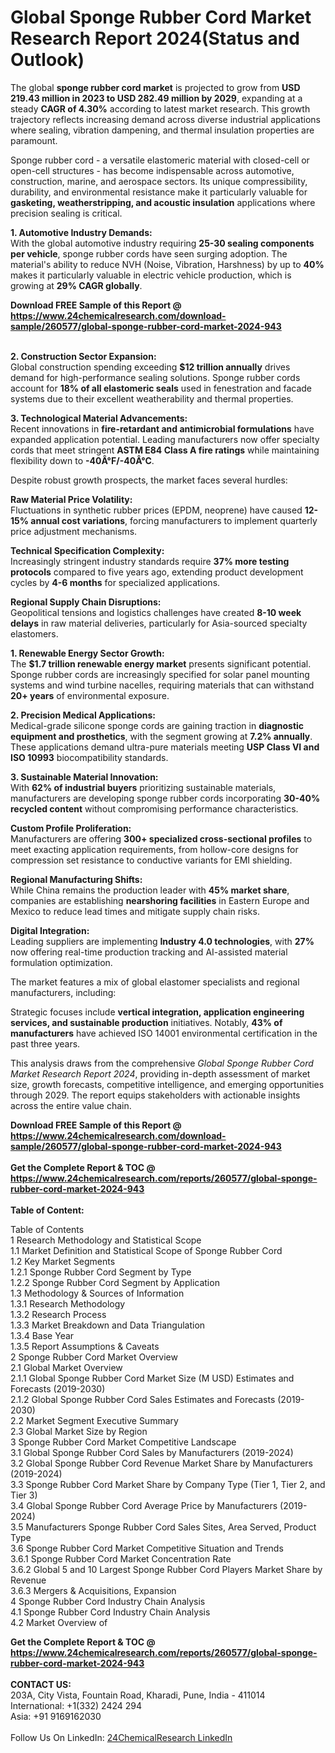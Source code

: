<h1>Global Sponge Rubber Cord Market Research Report 2024(Status and Outlook)</h1><p>The global <strong>sponge rubber cord market</strong> is projected to grow from <strong>USD 219.43 million in 2023 to USD 282.49 million by 2029</strong>, expanding at a steady <strong>CAGR of 4.30%</strong> according to latest market research. This growth trajectory reflects increasing demand across diverse industrial applications where sealing, vibration dampening, and thermal insulation properties are paramount.</p><p>Sponge rubber cord - a versatile elastomeric material with closed-cell or open-cell structures - has become indispensable across automotive, construction, marine, and aerospace sectors. Its unique compressibility, durability, and environmental resistance make it particularly valuable for <strong>gasketing, weatherstripping, and acoustic insulation</strong> applications where precision sealing is critical.</p><p><strong>1. Automotive Industry Demands:</strong><br>
With the global automotive industry requiring <strong>25-30 sealing components per vehicle</strong>, sponge rubber cords have seen surging adoption. The material's ability to reduce NVH (Noise, Vibration, Harshness) by up to <strong>40%</strong> makes it particularly valuable in electric vehicle production, which is growing at <strong>29% CAGR globally</strong>.</p><div><b>Download FREE Sample of this Report @ 
            <a href="https://www.24chemicalresearch.com/download-sample/260577/global-sponge-rubber-cord-market-2024-943">
            https://www.24chemicalresearch.com/download-sample/260577/global-sponge-rubber-cord-market-2024-943</a></b></div><br><p><strong>2. Construction Sector Expansion:</strong><br>
Global construction spending exceeding <strong>$12 trillion annually</strong> drives demand for high-performance sealing solutions. Sponge rubber cords account for <strong>18% of all elastomeric seals</strong> used in fenestration and facade systems due to their excellent weatherability and thermal properties.</p><p><strong>3. Technological Material Advancements:</strong><br>
Recent innovations in <strong>fire-retardant and antimicrobial formulations</strong> have expanded application potential. Leading manufacturers now offer specialty cords that meet stringent <strong>ASTM E84 Class A fire ratings</strong> while maintaining flexibility down to <strong>-40Â°F/-40Â°C</strong>.</p><p>Despite robust growth prospects, the market faces several hurdles:</p><p><strong>Raw Material Price Volatility:</strong><br>
    Fluctuations in synthetic rubber prices (EPDM, neoprene) have caused <strong>12-15% annual cost variations</strong>, forcing manufacturers to implement quarterly price adjustment mechanisms.</p><p><strong>Technical Specification Complexity:</strong><br>
    Increasingly stringent industry standards require <strong>37% more testing protocols</strong> compared to five years ago, extending product development cycles by <strong>4-6 months</strong> for specialized applications.</p><p><strong>Regional Supply Chain Disruptions:</strong><br>
    Geopolitical tensions and logistics challenges have created <strong>8-10 week delays</strong> in raw material deliveries, particularly for Asia-sourced specialty elastomers.</p><p><strong>1. Renewable Energy Sector Growth:</strong><br>
The <strong>$1.7 trillion renewable energy market</strong> presents significant potential. Sponge rubber cords are increasingly specified for solar panel mounting systems and wind turbine nacelles, requiring materials that can withstand <strong>20+ years</strong> of environmental exposure.</p><p><strong>2. Precision Medical Applications:</strong><br>
Medical-grade silicone sponge cords are gaining traction in <strong>diagnostic equipment and prosthetics</strong>, with the segment growing at <strong>7.2% annually</strong>. These applications demand ultra-pure materials meeting <strong>USP Class VI and ISO 10993</strong> biocompatibility standards.</p><p><strong>3. Sustainable Material Innovation:</strong><br>
With <strong>62% of industrial buyers</strong> prioritizing sustainable materials, manufacturers are developing sponge rubber cords incorporating <strong>30-40% recycled content</strong> without compromising performance characteristics.</p><p><strong>Custom Profile Proliferation:</strong><br>
    Manufacturers are offering <strong>300+ specialized cross-sectional profiles</strong> to meet exacting application requirements, from hollow-core designs for compression set resistance to conductive variants for EMI shielding.</p><p><strong>Regional Manufacturing Shifts:</strong><br>
    While China remains the production leader with <strong>45% market share</strong>, companies are establishing <strong>nearshoring facilities</strong> in Eastern Europe and Mexico to reduce lead times and mitigate supply chain risks.</p><p><strong>Digital Integration:</strong><br>
    Leading suppliers are implementing <strong>Industry 4.0 technologies</strong>, with <strong>27%</strong> now offering real-time production tracking and AI-assisted material formulation optimization.</p><p>The market features a mix of global elastomer specialists and regional manufacturers, including:</p><p>Strategic focuses include <strong>vertical integration, application engineering services, and sustainable production</strong> initiatives. Notably, <strong>43% of manufacturers</strong> have achieved ISO 14001 environmental certification in the past three years.</p><p>This analysis draws from the comprehensive <em>Global Sponge Rubber Cord Market Research Report 2024</em>, providing in-depth assessment of market size, growth forecasts, competitive intelligence, and emerging opportunities through 2029. The report equips stakeholders with actionable insights across the entire value chain.</p><div><b>Download FREE Sample of this Report @ 
            <a href="https://www.24chemicalresearch.com/download-sample/260577/global-sponge-rubber-cord-market-2024-943">
            https://www.24chemicalresearch.com/download-sample/260577/global-sponge-rubber-cord-market-2024-943</a></b></div><br><div><b>Get the Complete Report & TOC @ 
            <a href="https://www.24chemicalresearch.com/reports/260577/global-sponge-rubber-cord-market-2024-943">
            https://www.24chemicalresearch.com/reports/260577/global-sponge-rubber-cord-market-2024-943</a></b></div><br>
            <b>Table of Content:</b><p>Table of Contents<br />
1 Research Methodology and Statistical Scope<br />
1.1 Market Definition and Statistical Scope of Sponge Rubber Cord<br />
1.2 Key Market Segments<br />
1.2.1 Sponge Rubber Cord Segment by Type<br />
1.2.2 Sponge Rubber Cord Segment by Application<br />
1.3 Methodology & Sources of Information<br />
1.3.1 Research Methodology<br />
1.3.2 Research Process<br />
1.3.3 Market Breakdown and Data Triangulation<br />
1.3.4 Base Year<br />
1.3.5 Report Assumptions & Caveats<br />
2 Sponge Rubber Cord Market Overview<br />
2.1 Global Market Overview<br />
2.1.1 Global Sponge Rubber Cord Market Size (M USD) Estimates and Forecasts (2019-2030)<br />
2.1.2 Global Sponge Rubber Cord Sales Estimates and Forecasts (2019-2030)<br />
2.2 Market Segment Executive Summary<br />
2.3 Global Market Size by Region<br />
3 Sponge Rubber Cord Market Competitive Landscape<br />
3.1 Global Sponge Rubber Cord Sales by Manufacturers (2019-2024)<br />
3.2 Global Sponge Rubber Cord Revenue Market Share by Manufacturers (2019-2024)<br />
3.3 Sponge Rubber Cord Market Share by Company Type (Tier 1, Tier 2, and Tier 3)<br />
3.4 Global Sponge Rubber Cord Average Price by Manufacturers (2019-2024)<br />
3.5 Manufacturers Sponge Rubber Cord Sales Sites, Area Served, Product Type<br />
3.6 Sponge Rubber Cord Market Competitive Situation and Trends<br />
3.6.1 Sponge Rubber Cord Market Concentration Rate<br />
3.6.2 Global 5 and 10 Largest Sponge Rubber Cord Players Market Share by Revenue<br />
3.6.3 Mergers & Acquisitions, Expansion<br />
4 Sponge Rubber Cord Industry Chain Analysis<br />
4.1 Sponge Rubber Cord Industry Chain Analysis<br />
4.2 Market Overview of</p><div><b>Get the Complete Report & TOC @ 
            <a href="https://www.24chemicalresearch.com/reports/260577/global-sponge-rubber-cord-market-2024-943">
            https://www.24chemicalresearch.com/reports/260577/global-sponge-rubber-cord-market-2024-943</a></b></div><br><b>CONTACT US:</b><br>
            203A, City Vista, Fountain Road, Kharadi, Pune, India - 411014<br>
            International: +1(332) 2424 294<br>
            Asia: +91 9169162030 <br><br>
            Follow Us On LinkedIn: <a href="https://www.linkedin.com/company/24chemicalresearch/">24ChemicalResearch LinkedIn</a>